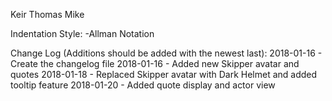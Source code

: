 Keir
Thomas
Mike

Indentation Style:
  -Allman Notation
  
Change Log (Additions should be added with the newest last):
  2018-01-16 - Create the changelog file
  2018-01-16 - Added new Skipper avatar and quotes
  2018-01-18 - Replaced Skipper avatar with Dark Helmet and added tooltip feature
  2018-01-20 - Added quote display and actor view